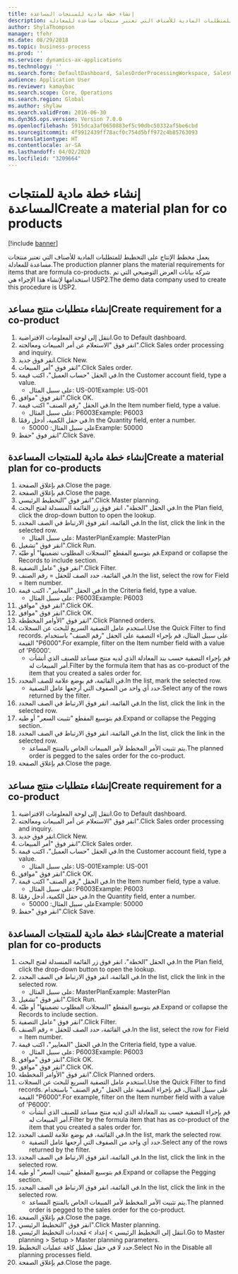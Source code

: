 ```yaml
---
title: إنشاء خطة مادية للمنتجات المساعدة
description: يعمل مخطط الإنتاج على التخطيط للمتطلبات المادية للأصناف التي تعتبر منتجات مساعدة للمعادلة.
author: ShylaThompson
manager: tfehr
ms.date: 08/29/2018
ms.topic: business-process
ms.prod: ''
ms.service: dynamics-ax-applications
ms.technology: ''
ms.search.form: DefaultDashboard, SalesOrderProcessingWorkspace, SalesCreateOrder, SalesTable, ReqCreatePlanWorkspace, ReqTransPlanCard, SysQueryForm, ReqTransPo
audience: Application User
ms.reviewer: kamaybac
ms.search.scope: Core, Operations
ms.search.region: Global
ms.author: shylaw
ms.search.validFrom: 2016-06-30
ms.dyn365.ops.version: Version 7.0.0
ms.openlocfilehash: 5915dca3af0650883ef5c90dbc50332af5be6cbd
ms.sourcegitcommit: 4f9912439ff78acf0c754d5bff972c4b85763093
ms.translationtype: HT
ms.contentlocale: ar-SA
ms.lasthandoff: 04/02/2020
ms.locfileid: "3209664"
---
```

# <a name="create-a-material-plan-for-co-products"></a><span data-ttu-id="30c63-103">إنشاء خطة مادية للمنتجات المساعدة</span><span class="sxs-lookup"><span data-stu-id="30c63-103">Create a material plan for co products</span></span>

[!include [banner](../../includes/banner.md)]

<span data-ttu-id="30c63-104">يعمل مخطط الإنتاج على التخطيط للمتطلبات المادية للأصناف التي تعتبر منتجات مساعدة للمعادلة.</span><span class="sxs-lookup"><span data-stu-id="30c63-104">The production planner plans the material requirements for items that are formula co-products.</span></span> <span data-ttu-id="30c63-105">شركة بيانات العرض التوضيحي التي تم استخدامها لإنشاء هذا الإجراء هي USP2.</span><span class="sxs-lookup"><span data-stu-id="30c63-105">The demo data company used to create this procedure is USP2.</span></span>


## <a name="create-requirement-for-a-co-product"></a><span data-ttu-id="30c63-106">إنشاء متطلبات منتج مساعد</span><span class="sxs-lookup"><span data-stu-id="30c63-106">Create requirement for a co-product</span></span>
1. <span data-ttu-id="30c63-107">انتقل إلى لوحة المعلومات الافتراضية.</span><span class="sxs-lookup"><span data-stu-id="30c63-107">Go to Default dashboard.</span></span>
2. <span data-ttu-id="30c63-108">انقر فوق "الاستعلام عن أمر المبيعات ومعالجته‬".</span><span class="sxs-lookup"><span data-stu-id="30c63-108">Click Sales order processing and inquiry.</span></span>
3. <span data-ttu-id="30c63-109">انقر فوق جديد.</span><span class="sxs-lookup"><span data-stu-id="30c63-109">Click New.</span></span>
4. <span data-ttu-id="30c63-110">انقر فوق "أمر المبيعات".</span><span class="sxs-lookup"><span data-stu-id="30c63-110">Click Sales order.</span></span>
5. <span data-ttu-id="30c63-111">في الحقل "حساب العميل"، اكتب قيمة.</span><span class="sxs-lookup"><span data-stu-id="30c63-111">In the Customer account field, type a value.</span></span>
    * <span data-ttu-id="30c63-112">على سبيل المثال: US-001</span><span class="sxs-lookup"><span data-stu-id="30c63-112">Example: US-001</span></span>  
6. <span data-ttu-id="30c63-113">انقر فوق "موافق".</span><span class="sxs-lookup"><span data-stu-id="30c63-113">Click OK.</span></span>
7. <span data-ttu-id="30c63-114">في الحقل "رقم الصنف" اكتب قيمة.</span><span class="sxs-lookup"><span data-stu-id="30c63-114">In the Item number field, type a value.</span></span>
    * <span data-ttu-id="30c63-115">على سبيل المثال: P6003</span><span class="sxs-lookup"><span data-stu-id="30c63-115">Example: P6003</span></span>  
8. <span data-ttu-id="30c63-116">في حقل الكمية، أدخل رقمًا.</span><span class="sxs-lookup"><span data-stu-id="30c63-116">In the Quantity field, enter a number.</span></span>
    * <span data-ttu-id="30c63-117">على سبيل المثال: 50000</span><span class="sxs-lookup"><span data-stu-id="30c63-117">Example: 50000</span></span>  
9. <span data-ttu-id="30c63-118">انقر فوق "حفظ".</span><span class="sxs-lookup"><span data-stu-id="30c63-118">Click Save.</span></span>

## <a name="create-a-material-plan-for-co-products"></a><span data-ttu-id="30c63-119">إنشاء خطة مادية للمنتجات المساعدة</span><span class="sxs-lookup"><span data-stu-id="30c63-119">Create a material plan for co-products</span></span>
1. <span data-ttu-id="30c63-120">قم بإغلاق الصفحة.</span><span class="sxs-lookup"><span data-stu-id="30c63-120">Close the page.</span></span>
2. <span data-ttu-id="30c63-121">قم بإغلاق الصفحة.</span><span class="sxs-lookup"><span data-stu-id="30c63-121">Close the page.</span></span>
3. <span data-ttu-id="30c63-122">انقر فوق "التخطيط الرئيسي‬".</span><span class="sxs-lookup"><span data-stu-id="30c63-122">Click Master planning.</span></span>
4. <span data-ttu-id="30c63-123">في الحقل "الخطة"، انقر فوق زر القائمة المنسدلة لفتح البحث.</span><span class="sxs-lookup"><span data-stu-id="30c63-123">In the Plan field, click the drop-down button to open the lookup.</span></span>
5. <span data-ttu-id="30c63-124">في القائمة، انقر فوق الارتباط في الصف المحدد.</span><span class="sxs-lookup"><span data-stu-id="30c63-124">In the list, click the link in the selected row.</span></span>
    * <span data-ttu-id="30c63-125">على سبيل المثال: MasterPlan</span><span class="sxs-lookup"><span data-stu-id="30c63-125">Example: MasterPlan</span></span>  
6. <span data-ttu-id="30c63-126">انقر فوق "تشغيل".</span><span class="sxs-lookup"><span data-stu-id="30c63-126">Click Run.</span></span>
7. <span data-ttu-id="30c63-127">قم بتوسيع المقطع "السجلات المطلوب تضمينها‬‬" أو طيّه.</span><span class="sxs-lookup"><span data-stu-id="30c63-127">Expand or collapse the Records to include section.</span></span>
8. <span data-ttu-id="30c63-128">انقر فوق "عامل التصفية".</span><span class="sxs-lookup"><span data-stu-id="30c63-128">Click Filter.</span></span>
9. <span data-ttu-id="30c63-129">في القائمة، حدد الصف للحقل = رقم الصنف.</span><span class="sxs-lookup"><span data-stu-id="30c63-129">In the list, select the row for Field = Item number.</span></span>
10. <span data-ttu-id="30c63-130">في الحقل "المعايير"، اكتب قيمة.</span><span class="sxs-lookup"><span data-stu-id="30c63-130">In the Criteria field, type a value.</span></span>
    * <span data-ttu-id="30c63-131">على سبيل المثال: P6003</span><span class="sxs-lookup"><span data-stu-id="30c63-131">Example: P6003</span></span>  
11. <span data-ttu-id="30c63-132">انقر فوق "موافق".</span><span class="sxs-lookup"><span data-stu-id="30c63-132">Click OK.</span></span>
12. <span data-ttu-id="30c63-133">انقر فوق "موافق".</span><span class="sxs-lookup"><span data-stu-id="30c63-133">Click OK.</span></span>
13. <span data-ttu-id="30c63-134">انقر فوق "الأوامر المخططة".</span><span class="sxs-lookup"><span data-stu-id="30c63-134">Click Planned orders.</span></span>
14. <span data-ttu-id="30c63-135">استخدم عامل التصفية السريع للبحث عن السجلات.</span><span class="sxs-lookup"><span data-stu-id="30c63-135">Use the Quick Filter to find records.</span></span> <span data-ttu-id="30c63-136">على سبيل المثال، قم بإجراء التصفية على الحقل "رقم الصنف" باستخدام القيمة "P6000".</span><span class="sxs-lookup"><span data-stu-id="30c63-136">For example, filter on the Item number field with a value of 'P6000'.</span></span>
    * <span data-ttu-id="30c63-137">قم بإجراء التصفية حسب بند المعادلة الذي لديه منتج مساعد للصنف الذي أنشأت أمر المبيعات له.</span><span class="sxs-lookup"><span data-stu-id="30c63-137">Filter by the formula item that has as co-product of the item that you created a sales order for.</span></span>  
15. <span data-ttu-id="30c63-138">في القائمة، قم بوضع علامة للصف المحدد.</span><span class="sxs-lookup"><span data-stu-id="30c63-138">In the list, mark the selected row.</span></span>
    * <span data-ttu-id="30c63-139">حدد أي واحد من الصفوف التي أرجعها عامل التصفية.</span><span class="sxs-lookup"><span data-stu-id="30c63-139">Select any of the rows returned by the filter.</span></span>  
16. <span data-ttu-id="30c63-140">في القائمة، انقر فوق الارتباط في الصف المحدد.</span><span class="sxs-lookup"><span data-stu-id="30c63-140">In the list, click the link in the selected row.</span></span>
17. <span data-ttu-id="30c63-141">قم بتوسيع المقطع "تثبيت السعر" أو طيه.</span><span class="sxs-lookup"><span data-stu-id="30c63-141">Expand or collapse the Pegging section.</span></span>
18. <span data-ttu-id="30c63-142">في القائمة، انقر فوق الارتباط في الصف المحدد.</span><span class="sxs-lookup"><span data-stu-id="30c63-142">In the list, click the link in the selected row.</span></span>
    * <span data-ttu-id="30c63-143">يتم تثبيت الأمر المخطط لأمر المبيعات الخاص بالمنتج المساعد.</span><span class="sxs-lookup"><span data-stu-id="30c63-143">The planned order is pegged to the sales order for the co-product.</span></span>  
19. <span data-ttu-id="30c63-144">قم بإغلاق الصفحة.</span><span class="sxs-lookup"><span data-stu-id="30c63-144">Close the page.</span></span>

## <a name="create-requirement-for-a-co-product"></a><span data-ttu-id="30c63-145">إنشاء متطلبات منتج مساعد</span><span class="sxs-lookup"><span data-stu-id="30c63-145">Create requirement for a co-product</span></span>
1. <span data-ttu-id="30c63-146">انتقل إلى لوحة المعلومات الافتراضية.</span><span class="sxs-lookup"><span data-stu-id="30c63-146">Go to Default dashboard.</span></span>
2. <span data-ttu-id="30c63-147">انقر فوق "الاستعلام عن أمر المبيعات ومعالجته‬".</span><span class="sxs-lookup"><span data-stu-id="30c63-147">Click Sales order processing and inquiry.</span></span>
3. <span data-ttu-id="30c63-148">انقر فوق جديد.</span><span class="sxs-lookup"><span data-stu-id="30c63-148">Click New.</span></span>
4. <span data-ttu-id="30c63-149">انقر فوق "أمر المبيعات".</span><span class="sxs-lookup"><span data-stu-id="30c63-149">Click Sales order.</span></span>
5. <span data-ttu-id="30c63-150">في الحقل "حساب العميل"، اكتب قيمة.</span><span class="sxs-lookup"><span data-stu-id="30c63-150">In the Customer account field, type a value.</span></span>
    * <span data-ttu-id="30c63-151">على سبيل المثال: US-001</span><span class="sxs-lookup"><span data-stu-id="30c63-151">Example: US-001</span></span>  
6. <span data-ttu-id="30c63-152">انقر فوق "موافق".</span><span class="sxs-lookup"><span data-stu-id="30c63-152">Click OK.</span></span>
7. <span data-ttu-id="30c63-153">في الحقل "رقم الصنف" اكتب قيمة.</span><span class="sxs-lookup"><span data-stu-id="30c63-153">In the Item number field, type a value.</span></span>
    * <span data-ttu-id="30c63-154">على سبيل المثال: P6003</span><span class="sxs-lookup"><span data-stu-id="30c63-154">Example: P6003</span></span>  
8. <span data-ttu-id="30c63-155">في حقل الكمية، أدخل رقمًا.</span><span class="sxs-lookup"><span data-stu-id="30c63-155">In the Quantity field, enter a number.</span></span>
    * <span data-ttu-id="30c63-156">على سبيل المثال: 50000</span><span class="sxs-lookup"><span data-stu-id="30c63-156">Example: 50000</span></span>  
9. <span data-ttu-id="30c63-157">انقر فوق "حفظ".</span><span class="sxs-lookup"><span data-stu-id="30c63-157">Click Save.</span></span>

## <a name="create-a-material-plan-for-co-products"></a><span data-ttu-id="30c63-158">إنشاء خطة مادية للمنتجات المساعدة</span><span class="sxs-lookup"><span data-stu-id="30c63-158">Create a material plan for co-products</span></span>
1. <span data-ttu-id="30c63-159">في الحقل "الخطة"، انقر فوق زر القائمة المنسدلة لفتح البحث.</span><span class="sxs-lookup"><span data-stu-id="30c63-159">In the Plan field, click the drop-down button to open the lookup.</span></span>
2. <span data-ttu-id="30c63-160">في القائمة، انقر فوق الارتباط في الصف المحدد.</span><span class="sxs-lookup"><span data-stu-id="30c63-160">In the list, click the link in the selected row.</span></span>
    * <span data-ttu-id="30c63-161">على سبيل المثال: MasterPlan</span><span class="sxs-lookup"><span data-stu-id="30c63-161">Example: MasterPlan</span></span>  
3. <span data-ttu-id="30c63-162">انقر فوق "تشغيل".</span><span class="sxs-lookup"><span data-stu-id="30c63-162">Click Run.</span></span>
4. <span data-ttu-id="30c63-163">قم بتوسيع المقطع "السجلات المطلوب تضمينها‬‬" أو طيّه.</span><span class="sxs-lookup"><span data-stu-id="30c63-163">Expand or collapse the Records to include section.</span></span>
5. <span data-ttu-id="30c63-164">انقر فوق "عامل التصفية".</span><span class="sxs-lookup"><span data-stu-id="30c63-164">Click Filter.</span></span>
6. <span data-ttu-id="30c63-165">في القائمة، حدد الصف للحقل = رقم الصنف.</span><span class="sxs-lookup"><span data-stu-id="30c63-165">In the list, select the row for Field = Item number.</span></span>
7. <span data-ttu-id="30c63-166">في الحقل "المعايير"، اكتب قيمة.</span><span class="sxs-lookup"><span data-stu-id="30c63-166">In the Criteria field, type a value.</span></span>
    * <span data-ttu-id="30c63-167">على سبيل المثال: P6003</span><span class="sxs-lookup"><span data-stu-id="30c63-167">Example: P6003</span></span>  
8. <span data-ttu-id="30c63-168">انقر فوق "موافق".</span><span class="sxs-lookup"><span data-stu-id="30c63-168">Click OK.</span></span>
9. <span data-ttu-id="30c63-169">انقر فوق "موافق".</span><span class="sxs-lookup"><span data-stu-id="30c63-169">Click OK.</span></span>
10. <span data-ttu-id="30c63-170">انقر فوق "الأوامر المخططة".</span><span class="sxs-lookup"><span data-stu-id="30c63-170">Click Planned orders.</span></span>
11. <span data-ttu-id="30c63-171">استخدم عامل التصفية السريع للبحث عن السجلات.</span><span class="sxs-lookup"><span data-stu-id="30c63-171">Use the Quick Filter to find records.</span></span> <span data-ttu-id="30c63-172">على سبيل المثال، قم بإجراء التصفية على الحقل "رقم الصنف" باستخدام القيمة "P6000".</span><span class="sxs-lookup"><span data-stu-id="30c63-172">For example, filter on the Item number field with a value of 'P6000'.</span></span>
    * <span data-ttu-id="30c63-173">قم بإجراء التصفية حسب بند المعادلة الذي لديه منتج مساعد للصنف الذي أنشأت أمر المبيعات له.</span><span class="sxs-lookup"><span data-stu-id="30c63-173">Filter by the formula item that has as co-product of the item that you created a sales order for.</span></span>  
12. <span data-ttu-id="30c63-174">في القائمة، قم بوضع علامة للصف المحدد.</span><span class="sxs-lookup"><span data-stu-id="30c63-174">In the list, mark the selected row.</span></span>
    * <span data-ttu-id="30c63-175">حدد أي واحد من الصفوف التي أرجعها عامل التصفية.</span><span class="sxs-lookup"><span data-stu-id="30c63-175">Select any of the rows returned by the filter.</span></span>  
13. <span data-ttu-id="30c63-176">في القائمة، انقر فوق الارتباط في الصف المحدد.</span><span class="sxs-lookup"><span data-stu-id="30c63-176">In the list, click the link in the selected row.</span></span>
14. <span data-ttu-id="30c63-177">قم بتوسيع المقطع "تثبيت السعر" أو طيه.</span><span class="sxs-lookup"><span data-stu-id="30c63-177">Expand or collapse the Pegging section.</span></span>
15. <span data-ttu-id="30c63-178">في القائمة، انقر فوق الارتباط في الصف المحدد.</span><span class="sxs-lookup"><span data-stu-id="30c63-178">In the list, click the link in the selected row.</span></span>
    * <span data-ttu-id="30c63-179">يتم تثبيت الأمر المخطط لأمر المبيعات الخاص بالمنتج المساعد.</span><span class="sxs-lookup"><span data-stu-id="30c63-179">The planned order is pegged to the sales order for the co-product.</span></span>  
16. <span data-ttu-id="30c63-180">قم بإغلاق الصفحة.</span><span class="sxs-lookup"><span data-stu-id="30c63-180">Close the page.</span></span>
17. <span data-ttu-id="30c63-181">انقر فوق "التخطيط الرئيسي‬".</span><span class="sxs-lookup"><span data-stu-id="30c63-181">Click Master planning.</span></span>
18. <span data-ttu-id="30c63-182">انتقل إلى التخطيط الرئيسي > إعداد > مُحددات التخطيط الرئيسي.</span><span class="sxs-lookup"><span data-stu-id="30c63-182">Go to Master planning > Setup > Master planning parameters.</span></span>
19. <span data-ttu-id="30c63-183">حدد لا في حقل تعطيل كافة عمليات التخطيط.</span><span class="sxs-lookup"><span data-stu-id="30c63-183">Select No in the Disable all planning processes field.</span></span>
20. <span data-ttu-id="30c63-184">قم بإغلاق الصفحة.</span><span class="sxs-lookup"><span data-stu-id="30c63-184">Close the page.</span></span>

